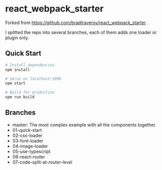 # react_webpack_starter

Forked from https://github.com/bradtraversy/react_webpack_starter .

I splitted the repo into several branches, each of them adds one loader or plugin only.

## Quick Start

```bash
# Install dependencies
npm install

# Serve on localhost:3000
npm start

# Build for production
npm run build
```

## Branches

-   master: The most complex example with all the components together.
-   01-quick-start
-   02-css-loader
-   03-font-loader
-   04-image-loader
-   05-use-typescript
-   06-react-router
-   07-code-split-at-router-level
